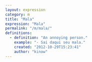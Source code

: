 ```yaml
---
layout: expression
category: m
title: "Mala"
expression: "Mala"
permalink: "/m/mala/"
definitions:
  - definition: "An annoying person."
    example: "- Sai daqui seu mala."
    created: "2012-10-29T15:23:41"
    author: "kinow"
---
```

